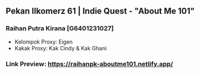 ## Pekan Ilkomerz 61 | Indie Quest - "About Me 101"
### Raihan Putra Kirana [G6401231027]
- Kelompok Proxy: Eigen
- Kakak Proxy: Kak Cindy & Kak Ghani

### Link Preview: https://raihanpk-aboutme101.netlify.app/
